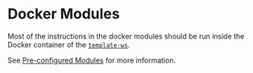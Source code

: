 # Docker Modules

Most of the instructions in the docker modules should be run inside the Docker container of the [`template-ws`](../template-ws).

See [Pre-configured Modules](../index.md#pre-configured-modules) for more information.
